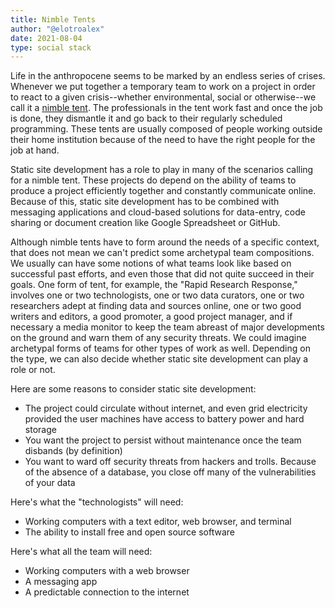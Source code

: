 ```yaml
---
title: Nimble Tents
author: "@elotroalex"
date: 2021-08-04
type: social stack
---
```


Life in the anthropocene seems to be marked by an endless series of crises.
Whenever we put together a temporary team to work on a project in order to react to a given crisis--whether environmental, social or otherwise--we call it a [nimble tent](https://nimbletents.github.io/).
The professionals in the tent work fast and once the job is done, they dismantle it and go back to their regularly scheduled programming. 
These tents are usually composed of people working outside their home institution because of the need to have the right people for the job at hand. 

Static site development has a role to play in many of the scenarios calling for a nimble tent. 
These projects do depend on the ability of teams to produce a project efficiently together and constantly communicate online. 
Because of this, static site development has to be combined with messaging applications and cloud-based solutions for data-entry, code sharing or document creation like Google Spreadsheet or GitHub. 

Although nimble tents have to form around the needs of a specific context, that does not mean we can't predict some archetypal team compositions. 
We usually can have some notions of what teams look like based on successful past efforts, and even those that did not quite succeed in their goals. 
One form of tent, for example, the "Rapid Research Response," involves one or two technologists, one or two data curators, one or two researchers adept at finding data and sources online, one or two good writers and editors, a good promoter, a good project manager, and if necessary a media monitor to keep the team abreast of major developments on the ground and warn them of any security threats. 
We could imagine archetypal forms of teams for other types of work as well. 
Depending on the type, we can also decide whether static site development can play a role or not. 

Here are some reasons to consider static site development:

- The project could circulate without internet, and even grid electricity provided the user machines have access to battery power and hard storage
- You want the project to persist without maintenance once the team disbands (by definition)
- You want to ward off security threats from hackers and trolls. Because of the absence of a database, you close off many of the vulnerabilities of your data

Here's what the "technologists" will need:

- Working computers with a text editor, web browser, and terminal
- The ability to install free and open source software

Here's what all the team will need:

- Working computers with a web browser
- A messaging app
- A predictable connection to the internet
